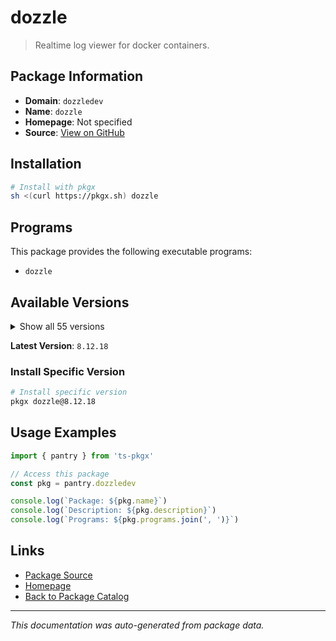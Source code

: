 # dozzle

> Realtime log viewer for docker containers.

## Package Information

- **Domain**: `dozzledev`
- **Name**: `dozzle`
- **Homepage**: Not specified
- **Source**: [View on GitHub](https://github.com/pkgxdev/pantry/tree/main/projects/dozzle.dev/package.yml)

## Installation

```bash
# Install with pkgx
sh <(curl https://pkgx.sh) dozzle
```

## Programs

This package provides the following executable programs:

- `dozzle`

## Available Versions

<details>
<summary>Show all 55 versions</summary>

- `8.12.18`, `8.12.17`, `8.12.16`, `8.12.15`, `8.12.14`
- `8.12.13`, `8.12.12`, `8.12.11`, `8.12.10`, `8.12.9`
- `8.12.8`, `8.12.7`, `8.12.6`, `8.12.5`, `8.12.4`
- `8.12.3`, `8.12.2`, `8.12.1`, `8.12.0`, `8.11.9`
- `8.11.8`, `8.11.7`, `8.11.6`, `8.11.5`, `8.11.4`
- `8.11.3`, `8.11.2`, `8.11.1`, `8.11.0`, `8.10.7`
- `8.10.6`, `8.10.5`, `8.10.4`, `8.10.3`, `8.10.2`
- `8.10.1`, `8.10.0`, `8.9.1`, `8.9.0`, `8.8.3`
- `8.8.2`, `8.8.1`, `8.8.0`, `8.7.4`, `8.7.3`
- `8.7.2`, `8.7.1`, `8.7.0`, `8.6.2`, `8.6.1`
- `8.6.0`, `8.5.5`, `8.5.4`, `8.5.3`, `8.5.2`

</details>

**Latest Version**: `8.12.18`

### Install Specific Version

```bash
# Install specific version
pkgx dozzle@8.12.18
```

## Usage Examples

```typescript
import { pantry } from 'ts-pkgx'

// Access this package
const pkg = pantry.dozzledev

console.log(`Package: ${pkg.name}`)
console.log(`Description: ${pkg.description}`)
console.log(`Programs: ${pkg.programs.join(', ')}`)
```

## Links

- [Package Source](https://github.com/pkgxdev/pantry/tree/main/projects/dozzle.dev/package.yml)
- [Homepage](#)
- [Back to Package Catalog](../package-catalog.md)

---

*This documentation was auto-generated from package data.*
